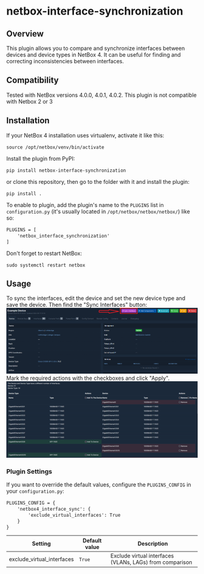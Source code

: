 # netbox-interface-synchronization
## Overview
This plugin allows you to compare and synchronize interfaces between devices and device types in NetBox 4. It can be useful for finding and correcting inconsistencies between interfaces.
## Compatibility
Tested with NetBox versions 4.0.0, 4.0.1, 4.0.2.  This plugin is not compatible with Netbox 2 or 3
## Installation
If your NetBox 4 installation uses virtualenv, activate it like this:
```
source /opt/netbox/venv/bin/activate
```
Install the plugin from PyPI:
```
pip install netbox-interface-synchronization
```
or clone this repository, then go to the folder with it and install the plugin:
```
pip install .
```
To enable to plugin, add the plugin's name to the `PLUGINS` list in `configuration.py` (it's usually located in `/opt/netbox/netbox/netbox/`) like so:
```
PLUGINS = [
    'netbox_interface_synchronization'
]
```
Don't forget to restart NetBox:
```
sudo systemctl restart netbox
```
## Usage
To sync the interfaces, edit the device and set the new device type and save the device. Then find the "Sync Interfaces" button:
![Device page](docs/images/1_device_page.png)
Mark the required actions with the checkboxes and click "Apply".
![Interface comparison](docs/images/2_interface_comparison.png)
### Plugin Settings
If you want to override the default values, configure the `PLUGINS_CONFIG` in your `configuration.py`:
```
PLUGINS_CONFIG = {
    'netbox4_interface_sync': {
        'exclude_virtual_interfaces': True
    }
}
```
| Setting | Default value | Description |
| --- | --- | --- |
| exclude_virtual_interfaces | `True` | Exclude virtual interfaces (VLANs, LAGs) from comparison
